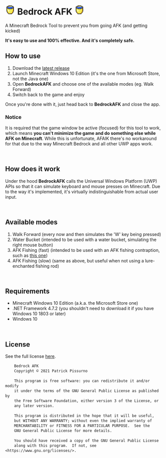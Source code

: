# <img src="https://github.com/patrickpissurno/bedrock-afk/blob/main/icon.png?raw=true" width="32" height="32" alt="Bedrock AFK logo"> Bedrock AFK <img src="https://github.com/patrickpissurno/bedrock-afk/blob/main/icon.png?raw=true" width="32" height="32" alt="Bedrock AFK logo">
A Minecraft Bedrock Tool to prevent you from going AFK (and getting kicked)

**It's easy to use and 100% effective. And it's completely safe.**

## How to use

1. Download the [latest release](https://github.com/patrickpissurno/bedrock-afk/releases/latest/download/BedrockAFK.exe)
2. Launch Minecraft Windows 10 Edition (it's the one from Microsoft Store, not the Java one)
3. Open **BedrockAFK** and choose one of the available modes (eg. Walk Forward)
4. Switch back to the game and enjoy

Once you're done with it, just head back to **BedrockAFK** and close the app.

### Notice
It is required that the game window be active (focused) for this tool to work, which means **you can't minimize the game and do something else while AFK on Minecraft**. While this is unfortunate, AFAIK there's no workaround for that due to the way Minecraft Bedrock and all other UWP apps work.

<br>

## How does it work
Under the hood **BedrockAFK** calls the Universal Windows Platform (UWP) APIs so that it can simulate keyboard and mouse presses on Minecraft. Due to the way it's implemented, it's virtually indistinguishable from actual user input.

<br>

## Available modes
1. Walk Forward (every now and then simulates the 'W' key being pressed)
2. Water Bucket (intended to be used with a water bucket, simulating the right mouse button)
3. AFK Fishing (fast) (intended to be used with an AFK fishing contraption, such as [this one](https://www.youtube.com/watch?v=yvsvFrILXJY))
4. AFK Fishing (slow) (same as above, but useful when not using a lure-enchanted fishing rod)

<br>

## Requirements
- Minecraft Windows 10 Edition (a.k.a. the Microsoft Store one)
- .NET Framework 4.7.2 (you shouldn't need to download it if you have Windows 10 1803 or later)
- Windows 10

<br>

## License
See the full license [here](LICENSE).
```
    Bedrock AFK
    Copyright © 2021 Patrick Pissurno

    This program is free software: you can redistribute it and/or modify
    it under the terms of the GNU General Public License as published by
    the Free Software Foundation, either version 3 of the License, or
    any later version.

    This program is distributed in the hope that it will be useful,
    but WITHOUT ANY WARRANTY; without even the implied warranty of
    MERCHANTABILITY or FITNESS FOR A PARTICULAR PURPOSE.  See the
    GNU General Public License for more details.

    You should have received a copy of the GNU General Public License
    along with this program.  If not, see <https://www.gnu.org/licenses/>.
```
